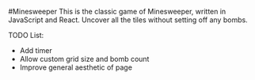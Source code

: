 #Minesweeper
This is the classic game of Minesweeper, written in JavaScript and React. Uncover all the tiles without setting off any bombs.

TODO List:

* Add timer
* Allow custom grid size and bomb count
* Improve general aesthetic of page
